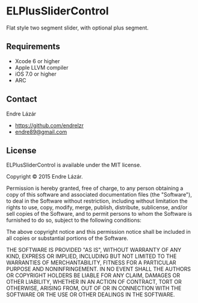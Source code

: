 # ELPlusSliderControl

Flat style two segment slider, with optional plus segment. 

## Requirements
* Xcode 6 or higher
* Apple LLVM compiler
* iOS 7.0 or higher
* ARC

## Contact

Endre Lázár

- https://github.com/endrelzr
- endre89@gmail.com

## License

ELPlusSliderControl is available under the MIT license.

Copyright © 2015 Endre Lázár.

Permission is hereby granted, free of charge, to any person obtaining a copy of this software and associated documentation files (the "Software"), to deal in the Software without restriction, including without limitation the rights to use, copy, modify, merge, publish, distribute, sublicense, and/or sell copies of the Software, and to permit persons to whom the Software is furnished to do so, subject to the following conditions:

The above copyright notice and this permission notice shall be included in all copies or substantial portions of the Software.

THE SOFTWARE IS PROVIDED "AS IS", WITHOUT WARRANTY OF ANY KIND, EXPRESS OR IMPLIED, INCLUDING BUT NOT LIMITED TO THE WARRANTIES OF MERCHANTABILITY, FITNESS FOR A PARTICULAR PURPOSE AND NONINFRINGEMENT. IN NO EVENT SHALL THE AUTHORS OR COPYRIGHT HOLDERS BE LIABLE FOR ANY CLAIM, DAMAGES OR OTHER LIABILITY, WHETHER IN AN ACTION OF CONTRACT, TORT OR OTHERWISE, ARISING FROM, OUT OF OR IN CONNECTION WITH THE SOFTWARE OR THE USE OR OTHER DEALINGS IN THE SOFTWARE.
